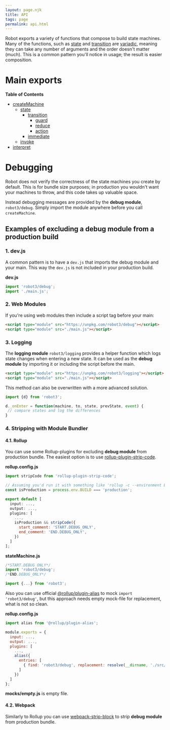 ```yaml
---
layout: page.njk
title: API
tags: page
permalink: api.html
---
```


Robot exports a variety of functions that compose to build state machines. Many of the functions, such as [state](#state) and [transition](#transition) are [variadic](https://en.wikipedia.org/wiki/Variadic_function), meaning they can take any number of arguments and the order doesn't matter (much). This is a common pattern you'll notice in usage; the result is easier composition.

# Main exports

__Table of Contents__

* [createMachine](./api/createMachine.html)
  * [state](./api/state.html)
    * [transition](./api/transition.html)
      * [guard](./api/guard.html)
      * [reduce](./api/reduce.html)
      * [action](./api/action.html)
    * [immediate](./api/immediate.html)
  * [invoke](./api/invoke.html)
* [interpret](./api/interpret.html)

# Debugging

Robot does not verify the correctness of the state machines you create by default. This is for bundle size purposes; in production you wouldn't want your machines to throw, and this code takes up valuable space.

Instead debugging messages are provided by the __debug module__, `robot3/debug`. Simply import the module anywhere before you call `createMachine`.

## Examples of excluding a debug module from a production build

### 1. dev.js

A common pattern is to have a `dev.js` that imports the debug module and your main. This way the `dev.js` is not included in your production build.

__dev.js__

```js
import 'robot3/debug';
import './main.js';
```

### 2. Web Modules

If you're using web modules then include a script tag before your main:

```html
<script type="module" src="https://unpkg.com/robot3/debug"></script>
<script type="module" src="./main.js"></script>
```

### 3. Logging

The __logging module__ `robot3/logging` provides a helper function which logs state changes when entering a new state. It can be used as the __debug module__ by importing it or including the script before the main. 

```html
<script type="module" src="https://unpkg.com/robot3/logging"></script>
<script type="module" src="./main.js"></script>
```

This method can also be overwritten with a more advanced solution.

```js
import {d} from 'robot3';

d._onEnter = function(machine, to, state, prevState, event) {
 // compare states and log the differences
}
```

### 4. Stripping with Module Bundler

#### 4.1. Rollup

You can use some Rollup-plugins for excluding __debug module__ from production bundle. The easiest option is to use [rollup-plugin-strip-code](https://www.npmjs.com/package/rollup-plugin-strip-code).

__rollup.config.js__

```js
import stripCode from 'rollup-plugin-strip-code';

// Assuming you'd run it with something like 'rollup -c --environment BUILD:production'
const isProduction = process.env.BUILD === 'production';

export default [
  input: ...,
  output: ...,
  plugins: [
    ...,
    isProduction && stripCode({
      start_comment: 'START.DEBUG_ONLY',
      end_comment: 'END.DEBUG_ONLY',
    })
  ]
];
```

__stateMachine.js__

```js
/*START.DEBUG_ONLY*/
import 'robot3/debug';
/*END.DEBUG_ONLY*/

import {...} from 'robot3';
```

Also you can use official [@rollup/plugin-alias](https://www.npmjs.com/package/@rollup/plugin-alias) to mock ```import 'robot3/debug'```, but this approach needs empty mock-file for replacement, what is not so clean.

__rollup.config.js__

```js
import alias from '@rollup/plugin-alias';

module.exports = {
  input: ...,
  output: ...,
  plugins: [
    ...,
    alias({
      entries: [
        { find: 'robot3/debug', replacement: resolve(__dirname, './src/mocks/empty.js') },
      ]
    })
  ]
};
```

__mocks/empty.js__ is empty file.

#### 4.2. Webpack

Similarly to Rollup you can use [webpack-strip-block](https://www.npmjs.com/package/webpack-strip-block) to strip __debug module__ from production bundle.
